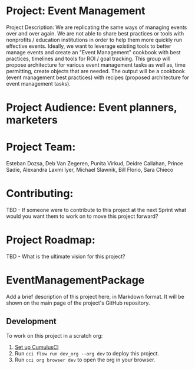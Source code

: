 # Project: Event Management

Project Description: We are replicating the same ways of managing events over and over again. We are not able to share best practices or tools with nonprofits / education institutions in order to help them more quickly run effective events. Ideally, we want to leverage existing tools to better manage events and create an "Event Management" cookbook with best practices, timelines and tools for ROI / goal tracking. This group will propose architecture for various event management tasks as well as, time permitting, create objects that are needed. The output will be a cookbook (event management best practices) with recipes (proposed architecture for event management tasks).

# Project Audience: Event planners, marketers

# Project Team: 
Esteban Dozsa, Deb Van Zegeren, Punita Virkud, Deidre Callahan, Prince Sadie, Alexandra Laxmi Iyer, Michael Slawnik, Bill Florio, Sara Chieco

# Contributing: 
TBD - If someone were to contribute to this project at the next Sprint what would you want them to work on to move this project forward?

# Project Roadmap: 
TBD - What is the ultimate vision for this project?





# EventManagementPackage

Add a brief description of this project here, in Markdown format.
It will be shown on the main page of the project's GitHub repository.

## Development

To work on this project in a scratch org:

1. [Set up CumulusCI](https://cumulusci.readthedocs.io/en/latest/tutorial.html)
2. Run `cci flow run dev_org --org dev` to deploy this project.
3. Run `cci org browser dev` to open the org in your browser.

